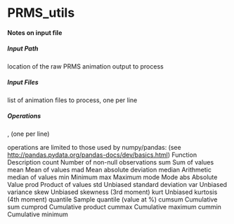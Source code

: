 PRMS_utils
==========

#### Notes on input file

##### Input Path
location of the raw PRMS animation output to process

##### Input Files
list of animation files to process, one per line

##### Operations
<column name>,<operation> (one per line)

operations are limited to those used by numpy/pandas:
(see http://pandas.pydata.org/pandas-docs/dev/basics.html) 
Function	Description
count	Number of non-null observations
sum	Sum of values
mean	Mean of values
mad	Mean absolute deviation
median	Arithmetic median of values
min	Minimum
max	Maximum
mode	Mode
abs	Absolute Value
prod	Product of values
std	Unbiased standard deviation
var	Unbiased variance
skew	Unbiased skewness (3rd moment)
kurt	Unbiased kurtosis (4th moment)
quantile	Sample quantile (value at %)
cumsum	Cumulative sum
cumprod	Cumulative product
cummax	Cumulative maximum
cummin	Cumulative minimum

